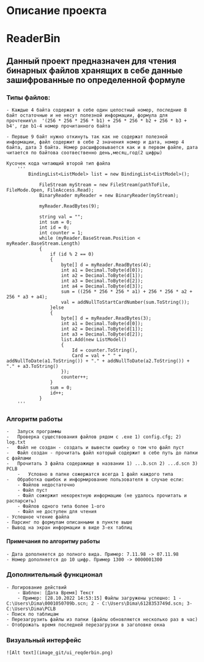 # Описание проекта

# ReaderBin 

## Данный проект предназначен для чтения бинарных файлов хранящих в себе данные зашифрованные по определенной формуле

### Типы файлов: 
	
	- Каждые 4 байта содержат в себе один целостный номер, последние 8 байт остаточные и не несут полезной информации, формула для прочтения\n  '(256 * 256 * 256 * b1) + 256 * 256 * b2 + 256 * b3 + b4', где b1-4 номер прочитанного байта
	
	- Первые 9 байт нужно откинуть так как не содержат полезной информации, файл содержит в себе 2 значения номер и дата, номер 4 байта, дата 3 байта. Номер расшифровывается как и в первом файле, дата читается по байтова соотвественно день,месяц,год(2 цифры)
	
	Кусочек кода читающий второй тип файла
		'''
			BindingList<ListModel> list = new BindingList<ListModel>();

                FileStream myStream = new FileStream(pathToFile, FileMode.Open, FileAccess.Read);
                BinaryReader myReader = new BinaryReader(myStream);

                myReader.ReadBytes(9);

                string val = "";
                int sum = 0;
                int id = 0;
                int counter = 1;
                while (myReader.BaseStream.Position < myReader.BaseStream.Length)
                {
                    if (id % 2 == 0)
                    {
                        byte[] d = myReader.ReadBytes(4);
                        int a1 = Decimal.ToByte(d[0]);
                        int a2 = Decimal.ToByte(d[1]);
                        int a3 = Decimal.ToByte(d[2]);
                        int a4 = Decimal.ToByte(d[3]);
                        sum = ((256 * 256 * 256 * a1) + 256 * 256 * a2 + 256 * a3 + a4);
                        val = addNullToStartCardNumber(sum.ToString());
                    }else
                    {
                        byte[] d = myReader.ReadBytes(3);
                        int a1 = Decimal.ToByte(d[0]);
                        int a2 = Decimal.ToByte(d[1]);
                        int a3 = Decimal.ToByte(d[2]);
                        list.Add(new ListModel()
                        {
                            Id = counter.ToString(),
                            Card = val + " " + addNullToDate(a1.ToString()) + "." + addNullToDate(a2.ToString()) + "." + a3.ToString()
                        });
                        counter++;
                    }
                    sum = 0;
                    id++;
                }
		'''
### Алгоритм работы
	-	Запуск программы 
	-	Проверка существования файлов рядом с .exe 1) config.cfg; 2) log.txt
	-	Файл не создан - создать и вывести ошибку о том что файл пуст
	-   Файл создан - прочитать файл который содержит в себе путь до папки с файлами
	- 	Прочитать 3 файла содеражище в названии 1) ...b.scn 2) ...d.scn 3) PCLB
		- 	Условно в папке сожержатся всегда 1 файл каждого типа
	-   Обработка ошибок и информирование пользователя в случае если:
		- Файлов недостаточно
		- Файл пуст
		- Файл сожержит некоректную информацию (не удалось прочитать и распарсить)
		- Файлов одного типа более 1-ого
		- Файл не доступен для чтения
	- Успешное чтение файла
	- Парсинг по формулам описанными в пункте выше
	- Вывод на экран информации в виде 3-ех таблиц

#### Примечания по алгоритму работы
	- Дата дополняется до полного вида. Пример: 7.11.98 -> 07.11.98
	- Номер дополняется до 10 цифр. Пример 1300 -> 0000001300

### Дополнительный функционал
	- Логирование действий 
		- Шаблон: [Дата Время] Текст
		- Пример: [28.10.2022 14:53:15] Файлы загружены успешно: 1 - C:\Users\Dima\0001050709b.scn; 2 - C:\Users\Dima\6128353749d.scn; 3- C:\Users\Dima\PCLB
	- Поиск по таблицам
	- Перезагрузить файлы из папки (файлы обновляются несколько раз в час)
	- Отоброжать время последней перезагрузки в заголовке окна

### Визуальный интерфейс

	![Alt text](image_git/ui_reqderbin.png)


